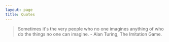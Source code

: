 ```yaml
---
layout: page
title: Quotes
---
```


<blockquote class="green">
Sometimes it's the very people who no one imagines anything of who do the things no one can imagine.
- Alan Turing, The Imitation Game.
</blockquote>